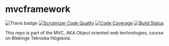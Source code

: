 
# mvcframework

![Travis badge](https://app.travis-ci.com/Turingcop/mvcframework.svg?branch=main)
[![Scrutinizer Code Quality](https://scrutinizer-ci.com/g/Turingcop/mvcframework/badges/quality-score.png?b=main)](https://scrutinizer-ci.com/g/Turingcop/mvcframework/?branch=main)
[![Code Coverage](https://scrutinizer-ci.com/g/Turingcop/mvcframework/badges/coverage.png?b=main)](https://scrutinizer-ci.com/g/Turingcop/mvcframework/?branch=main)
[![Build Status](https://scrutinizer-ci.com/g/Turingcop/mvcframework/badges/build.png?b=main)](https://scrutinizer-ci.com/g/Turingcop/mvcframework/build-status/main)

This repo is part of the MVC, AKA Object oriented web technologies, course on Blekinge Tekniska Högskola.